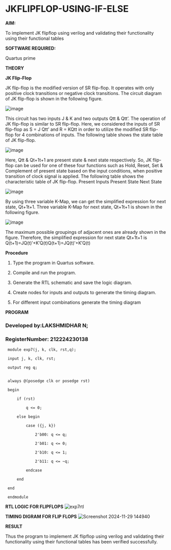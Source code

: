 # JKFLIPFLOP-USING-IF-ELSE

**AIM:** 

To implement  JK flipflop using verilog and validating their functionality using their functional tables

**SOFTWARE REQUIRED:**

Quartus prime

**THEORY**

**JK Flip-Flop**

JK flip-flop is the modified version of SR flip-flop. It operates with only positive clock transitions or negative clock transitions. The circuit diagram of JK flip-flop is shown in the following figure.

![image](https://github.com/naavaneetha/JKFLIPFLOP-USING-IF-ELSE/assets/154305477/a649c30b-232b-4558-b188-fd6c09845180)


This circuit has two inputs J & K and two outputs Qtt & Qtt’. The operation of JK flip-flop is similar to SR flip-flop. Here, we considered the inputs of SR flip-flop as S = J Qtt’ and R = KQtt in order to utilize the modified SR flip-flop for 4 combinations of inputs. The following table shows the state table of JK flip-flop.

![image](https://github.com/naavaneetha/JKFLIPFLOP-USING-IF-ELSE/assets/154305477/c4360742-e8a8-4937-b089-c46c0433f9a3)

 
Here, Qtt & Qt+1t+1 are present state & next state respectively. So, JK flip-flop can be used for one of these four functions such as Hold, Reset, Set & Complement of present state based on the input conditions, when positive transition of clock signal is applied. The following table shows the characteristic table of JK flip-flop. Present Inputs Present State Next State
 
![image](https://github.com/naavaneetha/JKFLIPFLOP-USING-IF-ELSE/assets/154305477/6c275261-a6d5-4c37-a3a7-1e88ca11c4cd)

By using three variable K-Map, we can get the simplified expression for next state, Qt+1t+1. Three variable K-Map for next state, Qt+1t+1 is shown in the following figure.
 
![image](https://github.com/naavaneetha/JKFLIPFLOP-USING-IF-ELSE/assets/154305477/5174f41b-0ce0-4329-a372-6d1943ea6673)

The maximum possible groupings of adjacent ones are already shown in the figure. Therefore, the simplified expression for next state Qt+1t+1 is Q(t+1)=JQ(t)′+K′Q(t)Q(t+1)=JQ(t)′+K′Q(t)

**Procedure**
1. Type the program in Quartus software.

2. Compile and run the program.

3. Generate the RTL schematic and save the logic diagram.

4. Create nodes for inputs and outputs to generate the timing diagram.

5. For different input combinations generate the timing diagram

**PROGRAM**
 ### Developed by:LAKSHMIDHAR N; 
 ### RegisterNumber: 212224230138
     module exp7(j, k, clk, rst,q);
     
     input j, k, clk, rst;
     
     output reg q;
     
     
     always @(posedge clk or posedge rst) 
     
     begin
     
         if (rst) 
     
             q <= 0;          
     
         else begin
     
             case ({j, k})    
     
                 2'b00: q <= q;       
                 
                 2'b01: q <= 0;       
                 
                 2'b10: q <= 1;       
                 
                 2'b11: q <= ~q;      
             
             endcase
         
         end
     
     end
     
     endmodule

**RTL LOGIC FOR FLIPFLOPS**
![exp7rtl](https://github.com/user-attachments/assets/37397378-dd89-49ca-9a08-85bd3e34c965)


**TIMING DIGRAM FOR FLIP FLOPS**
![Screenshot 2024-11-29 144940](https://github.com/user-attachments/assets/cd5f7cff-63a0-48a3-977f-e598373b4ee3)

**RESULT**

Thus the program to implement JK flipflop using verilog and validating their functionality using their functional tables has been verified successfully.

